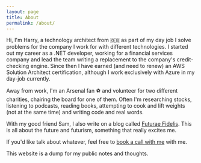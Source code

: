 ```yaml
---
layout: page
title: About
permalink: /about/
---
```


Hi, I'm Harry, a technology architect from 🇬🇧 as part of my day job I solve problems for the company I work for with different technologies. I started out my career as a .NET developer, working for a financial services company and lead the team writing a replacement to the company's credit-checking engine. Since then I have earned (and need to renew) an AWS Solution Architect certification, although I work exclusively with Azure in my day-job currently.

Away from work, I'm an Arsenal fan ⚽️ and volunteer for two different charities, chairing the board for one of them. Often I'm researching stocks, listening to podcasts, reading books, attempting to cook and lift weights (not at the same time) and writing code and real words.

With my good friend Sam, I also write on a blog called [Futurae Fidelis](https://futuraefidelis.co.uk). This is all about the future and futurism, something that really excites me.

If you'd like talk about whatever, feel free to [book a call with me](https://chat.harrymoy.com) with me.

This website is a dump for my public notes and thoughts.